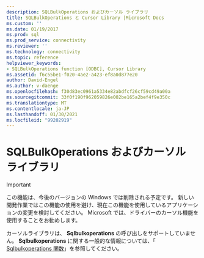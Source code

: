 ```yaml
---
description: SQLBulkOperations およびカーソル ライブラリ
title: SQLBulkOperations と Cursor Library |Microsoft Docs
ms.custom: ''
ms.date: 01/19/2017
ms.prod: sql
ms.prod_service: connectivity
ms.reviewer: ''
ms.technology: connectivity
ms.topic: reference
helpviewer_keywords:
- SQLBulkOperations function [ODBC], Cursor Library
ms.assetid: f6c55be1-f020-4ae2-a423-ef8a0d877e20
author: David-Engel
ms.author: v-daenge
ms.openlocfilehash: f30d83ec0961a5334e82abdfcf26cf59cd49a00a
ms.sourcegitcommit: 33f0f190f962059826e002be165a2bef4f9e350c
ms.translationtype: MT
ms.contentlocale: ja-JP
ms.lasthandoff: 01/30/2021
ms.locfileid: "99202919"
---
```

# <a name="sqlbulkoperations-and-the-cursor-library"></a>SQLBulkOperations およびカーソル ライブラリ
> [!IMPORTANT]  
>  この機能は、今後のバージョンの Windows では削除される予定です。 新しい開発作業ではこの機能の使用を避け、現在この機能を使用しているアプリケーションの変更を検討してください。 Microsoft では、ドライバーのカーソル機能を使用することをお勧めします。  
  
 カーソルライブラリは、 **Sqlbulkoperations** の呼び出しをサポートしていません。 **Sqlbulkoperations** に関する一般的な情報については、「 [Sqlbulkoperations 関数](../../../odbc/reference/syntax/sqlbulkoperations-function.md)」を参照してください。
